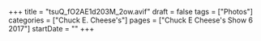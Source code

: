 +++
title = "tsuQ_fO2AE1d203M_2ow.avif"
draft = false
tags = ["Photos"]
categories = ["Chuck E. Cheese's"]
pages = ["Chuck E Cheese's Show 6 2017"]
startDate = ""
+++
